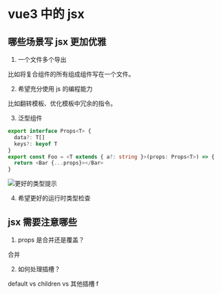 # vue3 中的 jsx

## 哪些场景写 jsx 更加优雅

1. 一个文件多个导出

比如将复合组件的所有组成组件写在一个文件。

2. 希望充分使用 js 的编程能力

比如翻转模板、优化模板中冗余的指令。

3. 泛型组件

```ts
export interface Props<T> {
  data?: T[]
  keys?: keyof T
}
export const Foo = <T extends { a?: string }>(props: Props<T>) => {
  return <Bar {...props}></Bar>
}
```

![更好的类型提示](https://tva1.sinaimg.cn/large/008i3skNgy1gw3k8me20uj317k076759.jpg)

4. 希望更好的运行时类型检查

## jsx 需要注意哪些

1. props 是合并还是覆盖？

合并

2. 如何处理插槽？

default vs children vs 其他插槽 f
